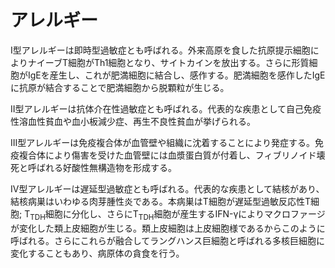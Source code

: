 # アレルギー
I型アレルギーは即時型過敏症とも呼ばれる。外来高原を食した抗原提示細胞によりナイーブT細胞がTh1細胞となり、サイトカインを放出する。さらに形質細胞がIgEを産生し、これが肥満細胞に結合し、感作する。肥満細胞を感作したIgEに抗原が結合することで肥満細胞から脱顆粒が生じる。

II型アレルギーは抗体介在性過敏症とも呼ばれる。代表的な疾患として自己免疫性溶血性貧血や血小板減少症、再生不良性貧血が挙げられる。

III型アレルギーは免疫複合体が血管壁や組織に沈着することにより発症する。免疫複合体により傷害を受けた血管壁には血漿蛋白質が付着し、フィブリノイド壊死と呼ばれる好酸性無構造物を形成する。

IV型アレルギーは遅延型過敏症とも呼ばれる。代表的な疾患として結核があり、結核病巣はいわゆる肉芽腫性炎である。本病巣はT細胞が遅延型過敏反応性T細胞; T<sub>TDH</sub>細胞に分化し、さらにT<sub>TDH</sub>細胞が産生するIFN-γによりマクロファージが変化した類上皮細胞が生じる。類上皮細胞は上皮細胞様であるからこのように呼ばれる。さらにこれらが融合してラングハンス巨細胞と呼ばれる多核巨細胞に変化することもあり、病原体の貪食を行う。

